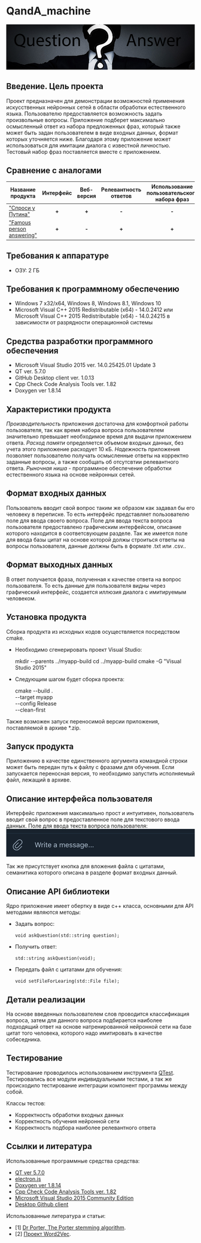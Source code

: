 # QandA_machine
![banner for project: Questions and Answers machine](QuestionAnswerMachine-image.jpg)
## Введение. Цель проекта
Проект предназначен для демонстрации возможностей применения искусственных нейронных сетей в области обработки естественного языка. Пользователю предоставляется возможность задать произвольные вопросы. Приложение подберет максимально осмысленный ответ из набора предложенных фраз, который также может быть задан пользователем в виде входных данных, формат которых уточняется ниже. Благодаря этому приложение может использоваться для имитации диалога с известной личностью. Тестовый набор фраз поставляется вместе с приложением.
## Сравнение с аналогами
| Название продукта | Интерфейс | Веб-версия | Релевантность ответов | Использование пользовательского набора фраз | Открытый исходный код |
 | --------------- | :---: | :---: | :---: | :---: | :---: |
 | ["Спроси у Путина"](http://w-o-s.ru/article/12392) | **+** | **+** | **-** | **-** | **-** |
 | ["Famous person answering"](https://github.com/motorny/QandA_machine) | **+** | **-** | **+** | **+** | **+** |
## Требования к аппаратуре
* ОЗУ: 2 ГБ
## Требования к программному обеспечению
* Windows 7 x32/x64, Windows 8, Windows 8.1, Windows 10
* Microsoft Visual C++ 2015 Redistributable (x64) - 14.0.2412 или  Microsoft Visual C++ 2015 Redistributable (x64) - 14.0.24215 в зависимости от разрядности операционной системы
## Средства разработки программного обеспечения
* Microsoft Visual Studio 2015 ver. 14.0.25425.01 Update 3
* QT ver. 5.7.0
* GitHub Desktop client ver. 1.0.13
* Cpp Check Code Analysis Tools ver. 1.82
* Doxygen ver 1.8.14
## Характеристики продукта
*Производительность* приложения достаточна для комфортной работы пользователя, так как время набора вопроса пользователем значительно превышает необходимое время для выдачи приложением ответа.
*Расход памяти* определяется объемом входных данных, без учета этого приложение расходует 10 кБ.
*Надежность* приложения позволяет пользователю получать осмысленные ответы на корректно заданные вопросы, а также сообщать об отсутсвтии релевантного ответа. *Рыночная ниша* - программное обеспечение обработки естественного языка на основе нейронных сетей.
## Формат входных данных
Пользователь вводит свой вопрос таким же образом как задавал бы его человеку в переписке. То есть интерфейс представляет пользователю поле для ввода своего вопроса. 
Поле для ввода текста вопроса пользователя предоставлено графическим интерфейсом, описание которого находится в соответсвующем разделе.
Так же имеется поле для ввода базы цитат на основе которой должы строиться ответы на вопросы пользователя, данные должны быть в формате .txt или .csv..
## Формат выходных данных
В ответ получается фраза, полученная к качестве ответа на вопрос пользователя. То есть данные для пользователя видны через графический интерфейс, создается иллюзия диалога с имитируемым человеком.
## Установка продукта
Сборка продукта из исходных кодов осуществляется посредством cmake. 
* Необходимо сгенерировать проект Visual Studio:

    mkdir --parents ../myapp-build
    cd ../myapp-build
    cmake -G "Visual Studio 2015"
	
* Следующим шагом будет сборка проекта:

    cmake --build . \
    --target myapp \
    --config Release \
    --clean-first
	
Также возможен запуск переносимой версии приложения, поставляемой в архиве *.zip.
## Запуск продукта
Приложению в качестве единственного аргумента командной строки может быть передан путь к файлу с фразами для обучения. Если запускается переносная версия, то необходимо запустить исполняемый файл, лежащий в архиве. 
## Описание интерфейса пользователя
Интерфейс приложения максимально прост и интуитивен, пользователь вводит свой вопрос в предоставленное поле для текстового ввода данных. Поле для ввода текста вопроса пользователя:
![Interface for message input by user](user-interface-prototype.png)

Так же присутствует кнопка для вложения файла с цитатами, семанитика которого описана в разделе формат входных данный.
## Описание API библиотеки
Ядро приложение имеет обертку в виде c++ класса, основными для API методами являются методы:
* Задать вопрос:
  <pre><code>void askQuestion(std::string question);</code></pre>
* Получить ответ:
  <pre><code>std::string askQuestion(void);</code></pre>
* Передать файл с цитатами для обучения:
  <pre><code>void setFileForLearing(std::File file);</code></pre>  
## Детали реализации
На основе введенных пользователем слов проводится классификация вопроса, затем для данного вопроса подбирается наиболее подходящий ответ на основе натренированной нейронной сети на базе цитат того человека, которого надо имитировать в качестве собеседника. 
## Тестирование
Тестирование проводилось  использованием  инструмента [QTest](https://www.qt.io/). Тестировались все модули индивидуальными тестами, а так же происходило тестирование интеграции компонент программы между собой.
  
Классы тестов:
* Корректность обработки входных данных
* Корректность обучения нейронной сети
* Корректность подбора наиболее релевантного ответа 
## Ссылки и литература
Использованные программные средства средства:
* [QT ver 5.7.0](https://www.qt.io/)
* [electron.js](https://electronjs.org/)
* [Doxygen ver 1.8.14](http://www.stack.nl/~dimitri/doxygen/download.html#srcbin)
* [Cpp Check Code Analysis Tools ver. 1.82](http://cppcheck.sourceforge.net/)
* [Microsoft Visual Studio 2015 Community Edition](https://www.visualstudio.com/)
* [Desktop Github client](https://desktop.github.com/)

Использованные литература и статьи:
<ul>
<li>[1] <a href="http://snowball.tartarus.org/algorithms/porter/stemmer.html">Dr Porter, The Porter stemming algorithm</a>.</li>
  <li>[2] <a href="https://code.google.com/archive/p/word2vec/">Проект Word2Vec</a>.</li>

</ul>   
